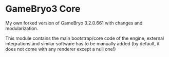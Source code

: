 # GameBryo3 Core
My own forked version of GameBryo 3.2.0.661 with changes and modularization.

This module contains the main bootstrap/core code of the engine, external integrations and similar
software has to be manually added (by default, it does not come with any renderer except a null one!)
